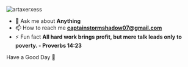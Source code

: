 <!-- <h1 align="center">Hi 👋, I'm Harshvardhan Singh</h1> -->

<p align="left"> <img src="https://komarev.com/ghpvc/?username=artaxerxess&label=Profile%20views&color=0e75b6&style=flat" alt="artaxerxess" /> </p>

<!-- <p align="left"> <a href="https://github.com/ryo-ma/github-profile-trophy"><img src="https://github-profile-trophy.vercel.app/?username=artaxerxess" alt="artaxerxess" /></a> </p> -->


- 💬 Ask me about **Anything**
- 📫 How to reach me **captainstormshadow07@gmail.com**
- ⚡ Fun fact **All hard work brings profit, but mere talk leads only to poverty. - Proverbs 14:23**

Have a Good Day :pray:
